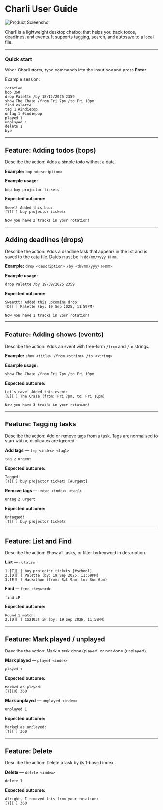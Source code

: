 # Charli User Guide

![Product Screenshot](Ui.png)

Charli is a lightweight desktop chatbot that helps you track todos, deadlines, and events. It supports tagging, search, and autosave to a local file.

---
### Quick start

When Charli starts, type commands into the input box and press **Enter**.

Example session:

```
rotation
bop 360 
drop Palette /by 18/12/2025 2359
show The Chase /from Fri 7pm /to Fri 10pm
find Palette
tag 1 #indiepop
untag 1 #indiepop
played 1
unplayed 1
delete 1
bye
```
---

## Feature: Adding todos (bops)

Describe the action: Adds a simple todo without a date.

**Example:** `bop <description>`

**Example usage:**

```
bop buy projector tickets
```

**Expected outcome:**

```
Sweet! Added this bop:
[T][ ] buy projector tickets

Now you have 2 tracks in your rotation!
```

---

## Adding deadlines (drops)

Describe the action: Adds a deadline task that appears in the list and is saved to the data file. Dates must be in `dd/mm/yyyy HHmm`.

**Example:** `drop <description> /by <dd/mm/yyyy HHmm>`

**Example usage:**

```
drop Palette /by 19/09/2025 2359
```

**Expected outcome:**

```
Sweettt! Added this upcoming drop:
[D][ ] Palette (by: 19 Sep 2025, 11:59PM)

Now you have 1 tracks in your rotation!
```

---

## Feature: Adding shows (events)

Describe the action: Adds an event with free‑form `/from` and `/to` strings.

**Example:** `show <title> /from <string> /to <string>`

**Example usage:**

```
show The Chase /from Fri 7pm /to Fri 10pm
```

**Expected outcome:**

```
Let’s rave! Added this event:
[E][ ] The Chase (from: Fri 7pm, to: Fri 10pm)

Now you have 3 tracks in your rotation!
```

---

## Feature: Tagging tasks

Describe the action: Add or remove tags from a task. Tags are normalized to start with `#`; duplicates are ignored.

**Add tags** — `tag <index> <tag1>`

```
tag 2 urgent
```

**Expected outcome:**

```
Tagged!
[T][ ] buy projector tickets [#urgent]
```

**Remove tags** — `untag <index> <tag1>`

```
untag 2 urgent
```

**Expected outcome:**

```
Untagged!
[T][ ] buy projector tickets
```

---

## Feature: List and Find

Describe the action: Show all tasks, or filter by keyword in description.

**List** — `rotation`

```
1.[T][ ] buy projector tickets [#school]
2.[D][ ] Palette (by: 19 Sep 2025, 11:59PM)
3.[E][ ] Hackathon (from: Sat 9am, to: Sun 6pm)
```

**Find** — `find <keyword>`

```
find iP
```

**Expected outcome:**

```
Found 1 match:
2.[D][ ] CS2103T iP (by: 19 Sep 2026, 11:59PM)
```

---

## Feature: Mark played / unplayed

Describe the action: Mark a task done (played) or not done (unplayed).

**Mark played** — `played <index>`

```
played 1
```

**Expected outcome:**

```
Marked as played:
[T][X] 360
```

**Mark unplayed** — `unplayed <index>`

```
unplayed 1
```

**Expected outcome:**

```
Marked as unplayed:
[T][ ] 360
```

---

## Feature: Delete

Describe the action: Delete a task by its 1‑based index.

**Delete** — `delete <index>`

```
delete 1
```

**Expected outcome:**

```
Alright, I removed this from your rotation:
[T][ ] 360
```
